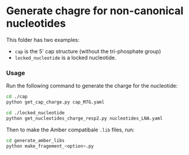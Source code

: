 # Generate chagre for non-canonical nucleotides

This folder has two examples:
- `cap` is the 5' cap structure (without the tri-phosphate group)
- `locked_nucleotide` is a locked nucleotide.

### Usage
Run the following command to generate the charge for the nucleotide:
```bash
cd ./cap
python get_cap_charge.py cap_M7G.yaml
```

```bash
cd ./locked_nucleotide
python get_nucleotides_charge_resp2.py nucleotides_LNA.yaml
```

Then to make the Amber compatibale `.lib` files, run:
```bash
cd generate_amber_libs
python make_fragement_<option>.py
```